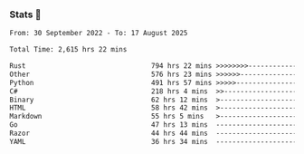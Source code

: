 ### Stats 👋
<!--START_SECTION:waka-->

```txt
From: 30 September 2022 - To: 17 August 2025

Total Time: 2,615 hrs 22 mins

Rust                               794 hrs 22 mins >>>>>>>>-----------------   30.37 %
Other                              576 hrs 23 mins >>>>>>-------------------   22.04 %
Python                             491 hrs 57 mins >>>>>--------------------   18.81 %
C#                                 218 hrs 4 mins  >>-----------------------   08.34 %
Binary                             62 hrs 12 mins  >------------------------   02.38 %
HTML                               58 hrs 42 mins  >------------------------   02.24 %
Markdown                           55 hrs 5 mins   >------------------------   02.11 %
Go                                 47 hrs 13 mins  -------------------------   01.81 %
Razor                              44 hrs 44 mins  -------------------------   01.71 %
YAML                               36 hrs 34 mins  -------------------------   01.40 %
```

<!--END_SECTION:waka-->

<!--
**buhaytza2005/buhaytza2005** is a ✨ _special_ ✨ repository because its `README.md` (this file) appears on your GitHub profile.

Here are some ideas to get you started:

- 🔭 I’m currently working on ...
- 🌱 I’m currently learning ...
- 👯 I’m looking to collaborate on ...
- 🤔 I’m looking for help with ...
- 💬 Ask me about ...
- 📫 How to reach me: ...
- 😄 Pronouns: ...
- ⚡ Fun fact: ...
-->


